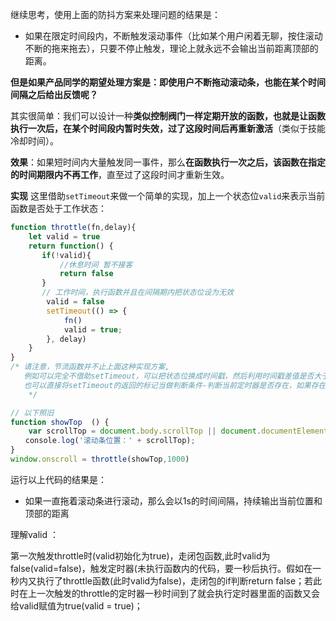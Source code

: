 继续思考，使用上面的防抖方案来处理问题的结果是：

- 如果在限定时间段内，不断触发滚动事件（比如某个用户闲着无聊，按住滚动不断的拖来拖去），只要不停止触发，理论上就永远不会输出当前距离顶部的距离。

**但是如果产品同学的期望处理方案是：即使用户不断拖动滚动条，也能在某个时间间隔之后给出反馈呢？**

其实很简单：我们可以设计一种**类似控制阀门一样定期开放的函数，也就是让函数执行一次后，在某个时间段内暂时失效，过了这段时间后再重新激活**（类似于技能冷却时间）。

**效果**：如果短时间内大量触发同一事件，那么**在函数执行一次之后，该函数在指定的时间期限内不再工作**，直至过了这段时间才重新生效。

**实现** 这里借助`setTimeout`来做一个简单的实现，加上一个状态位`valid`来表示当前函数是否处于工作状态：

```js
function throttle(fn,delay){
    let valid = true
    return function() {
       if(!valid){
           //休息时间 暂不接客
           return false 
       }
       // 工作时间，执行函数并且在间隔期内把状态位设为无效
        valid = false
        setTimeout(() => {
            fn()
            valid = true;
        }, delay)
    }
}
/* 请注意，节流函数并不止上面这种实现方案,
   例如可以完全不借助setTimeout，可以把状态位换成时间戳，然后利用时间戳差值是否大于指定间隔时间来做判定。
   也可以直接将setTimeout的返回的标记当做判断条件-判断当前定时器是否存在，如果存在表示还在冷却，并且在执行fn之后消除定时器表示激活，原理都一样
    */

// 以下照旧
function showTop  () {
    var scrollTop = document.body.scrollTop || document.documentElement.scrollTop;
　　console.log('滚动条位置：' + scrollTop);
}
window.onscroll = throttle(showTop,1000) 
```

运行以上代码的结果是：

- 如果一直拖着滚动条进行滚动，那么会以1s的时间间隔，持续输出当前位置和顶部的距离

理解valid ：

第一次触发throttle时(valid初始化为true)，走闭包函数,此时valid为false(valid=false)，触发定时器(未执行函数内的代码，要一秒后执行。假如在一秒内又执行了throttle函数(此时valid为false)，走闭包的if判断return false；若此时在上一次触发的throttle的定时器一秒时间到了就会执行定时器里面的函数又会给valid赋值为true(valid = true)；


